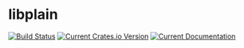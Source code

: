 # libplain

[![Build Status](https://travis-ci.org/randomites/plain.svg?branch=master)](https://travis-ci.org/randomites/plain)
[![Current Crates.io Version](https://img.shields.io/crates/v/plain.svg)](https://crates.io/crates/plain)
[![Current Documentation](https://docs.rs/plain/badge.svg)](https://docs.rs/plain)


